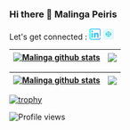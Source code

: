 ### Hi there 👋 **Malinga Peiris**

Let's get connected :  [<img src='https://github.com/MalingaPeiris/malingapeiris/blob/main/linkedin.png' alt='linkedin' height='20'>](https://www.linkedin.com/in/malinga-peiris/)    [<img src='https://github.com/MalingaPeiris/malingapeiris/blob/main/codepen.png' alt='codepen' height='20' margin-w='15'>](https://codepen.io/malingozilla)  




<a href="#"><img align="center" src="https://github-readme-stats.vercel.app/api?username=malingapeiris&show_icons=true&count_private=true&hide_border=true&title_color=00bfbf&icon_color=00bfbf&text_color=c9d1d9&bg_color=0d1117" alt="Malinga github stats" /></a> | <a href="#"><img align="center" src="https://github-readme-stats.vercel.app/api/top-langs/?username=malingapeiris&layout=compact&hide_border=true&title_color=00bfbf&text_color=00bfbf&bg_color=0d1117" /></a> |
| ------------- | ------------- |

<a href="#"><img align="center" src="https://github-readme-streak-stats.herokuapp.com/?user=malingapeiris&bg_color=0d1117" alt="Malinga github stats" /></a> | <a href="#"><img align="center" src="https://activity-graph.herokuapp.com/graph?username=malingapeiris&theme=react-dark&hide_border=true&area=true" /></a> |
| ------------- | ------------- |

<!--![Contribution](https://activity-graph.herokuapp.com/graph?username=malingapeiris&theme=react-dark&hide_border=true&area=true)-->

[![trophy](https://github-profile-trophy.vercel.app/?username=malingapeiris&theme=tokyonight&title=Followers,Commits&margin-w=20&no-frame=true)](https://github.com/ryo-ma/github-profile-trophy)

![Profile views](https://gpvc.arturio.dev/malingapeiris)  

<!--
**MalingaPeiris/malingapeiris** is a ✨ _special_ ✨ repository because its `README.md` (this file) appears on your GitHub profile.

Here are some ideas to get you started:

- 🔭 I’m currently working on ...
- 🌱 I’m currently learning ...
- 👯 I’m looking to collaborate on ...
- 🤔 I’m looking for help with ...
- 💬 Ask me about ...
- 📫 How to reach me: ...
- 😄 Pronouns: ...
- ⚡ Fun fact: ...
-->
